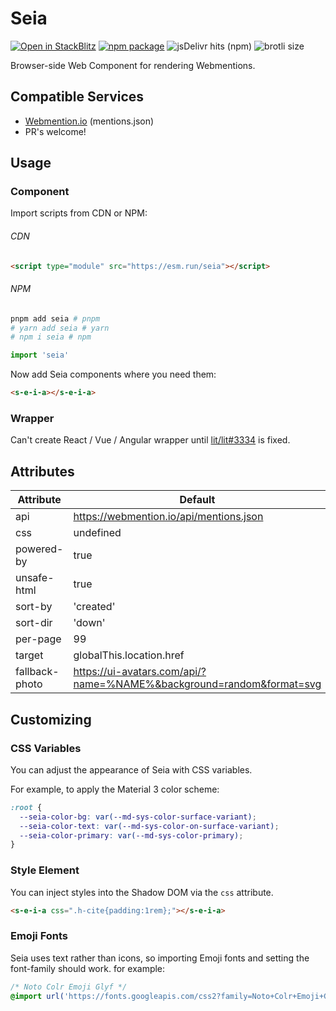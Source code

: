 # Seia

[![Open in StackBlitz](https://developer.stackblitz.com/img/open_in_stackblitz_small.svg)](https://stackblitz.com/github/importantimport/seia?file=index.html)
[![npm package](https://img.shields.io/npm/v/seia)](https://www.npmjs.com/package/seia)
![jsDelivr hits (npm)](https://img.shields.io/jsdelivr/npm/hm/seia?color=%23ff5627)
![brotli size](https://img.badgesize.io/https://esm.run/seia?compression=brotli)

Browser-side Web Component for rendering Webmentions.

## Compatible Services

- [Webmention.io](https://webmention.io) (mentions.json)
- PR's welcome!

## Usage

### Component

Import scripts from CDN or NPM:

###### CDN

```html
<script type="module" src="https://esm.run/seia"></script>
```

###### NPM

```bash
pnpm add seia # pnpm
# yarn add seia # yarn
# npm i seia # npm
```

```ts
import 'seia'
```

Now add Seia components where you need them:

```html
<s-e-i-a></s-e-i-a>
```

### Wrapper

Can't create React / Vue / Angular wrapper until [lit/lit#3334](https://github.com/lit/lit/issues/3334) is fixed.

## Attributes

| Attribute      | Default                                                              | Comment                                          |
| -------------- | -------------------------------------------------------------------- | ------------------------------------------------ |
| api            | https://webmention.io/api/mentions.json                              |                                                  |
| css            | undefined                                                            | Inject styles                                    |
| powered-by     | true                                                                 |                                                  |
| unsafe-html    | true                                                                 |                                                  |
| sort-by        | 'created'                                                            | https://github.com/aaronpk/webmention.io#sorting |
| sort-dir       | 'down'                                                               | https://github.com/aaronpk/webmention.io#sorting |
| per-page       | 99                                                                   | https://github.com/aaronpk/webmention.io#paging  |
| target         | globalThis.location.href                                             | without searchParams                             |
| fallback-photo | https://ui-avatars.com/api/?name=%NAME%&background=random&format=svg | `%NAME%` will be replaced with the `author.name` |

## Customizing

### CSS Variables

You can adjust the appearance of Seia with CSS variables.

For example, to apply the Material 3 color scheme:

```css
:root {
  --seia-color-bg: var(--md-sys-color-surface-variant);
  --seia-color-text: var(--md-sys-color-on-surface-variant);
  --seia-color-primary: var(--md-sys-color-primary);
}
```

### Style Element

You can inject styles into the Shadow DOM via the `css` attribute.

```html
<s-e-i-a css=".h-cite{padding:1rem};"></s-e-i-a>
```

### Emoji Fonts

Seia uses text rather than icons, so importing Emoji fonts and setting the font-family should work. for example:

```css
/* Noto Colr Emoji Glyf */
@import url('https://fonts.googleapis.com/css2?family=Noto+Colr+Emoji+Glyf&display=swap');
```
